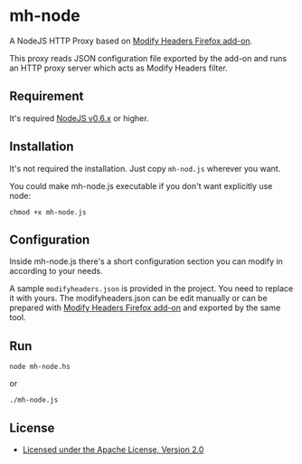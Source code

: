 mh-node
==============================================================

A NodeJS HTTP Proxy based on [Modify Headers Firefox add-on](https://addons.mozilla.org/en-US/firefox/addon/modify-headers/).

This proxy reads JSON configuration file exported by the add-on and
runs an HTTP proxy server which acts as Modify Headers filter.

Requirement
-----------

It's required [NodeJS v0.6.x](http://nodejs.org/) or higher.

Installation
------------

It's not required the installation. Just copy `mh-nod.js` wherever you want.

You could make mh-node.js executable if you don't want explicitly use node:

    chmod +x mh-node.js

Configuration
-------------

Inside mh-node.js there's a short configuration section you can modify
in according to your needs.

A sample `modifyheaders.json` is provided in the project. You need to
replace it with yours. The modifyheaders.json can be edit manually 
or can be prepared with [Modify Headers Firefox add-on](https://addons.mozilla.org/en-US/firefox/addon/modify-headers/)
and exported by the same tool.

Run
----------------

    node mh-node.hs

or 

    ./mh-node.js

License
-------
* [Licensed under the Apache License, Version 2.0](http://www.apache.org/licenses/LICENSE-2.0.txt)
